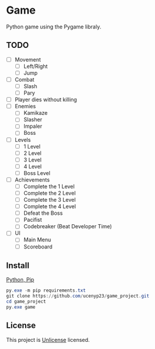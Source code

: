 # Game
Python game using the Pygame libraly.

## TODO
- [ ] Movement
  - [ ] Left/Right
  - [ ] Jump
- [ ] Combat
  - [ ] Slash
  - [ ] Pary
- [ ] Player dies without killing
- [ ] Enemies
  - [ ] Kamikaze
  - [ ] Slasher
  - [ ] Impaler
  - [ ] Boss
- [ ] Levels
  - [ ] 1 Level
  - [ ] 2 Level
  - [ ] 3 Level
  - [ ] 4 Level
  - [ ] Boss Level
- [ ] Achievements
  - [ ] Complete the 1 Level
  - [ ] Complete the 2 Level
  - [ ] Complete the 3 Level
  - [ ] Complete the 4 Level
  - [ ] Defeat the Boss
  - [ ] Pacifist
  - [ ] Codebreaker (Beat Developer Time)
- [ ] UI
  - [ ] Main Menu
  - [ ] Scoreboard

## Install
[Python, Pip](https://www.python.org/downloads/)
```powershell
py.exe -m pip requirements.txt
git clone https://github.com/ucenyp23/game_project.git
cd game_project
py.exe game 
```

## License
This project is [Unlicense](https://unlicense.org/) licensed.
